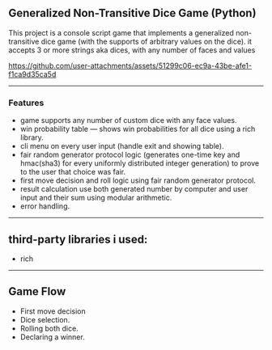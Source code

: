 ## Generalized Non-Transitive Dice Game (Python)

This project is a console script game that implements a generalized non-transitive dice game (with the supports of arbitrary values on the dice).
it accepts 3 or more strings aka dices, with any number of faces and values


https://github.com/user-attachments/assets/51299c06-ec9a-43be-afe1-f1ca9d35ca5d



---

### Features

- game supports any number of custom dice with any face values.
- win probability table — shows win probabilities for all dice using a rich library.
- cli menu on every user input (handle exit and showing table).
- fair random generator protocol logic (generates one-time key and hmac(sha3) for every uniformly distributed integer generation) to prove to the user that choice was fair.
- first move decision and roll logic using fair random generator protocol.
- result calculation use both generated number by computer and user input and their sum using modular arithmetic.
- error handling.

---

## third-party libraries i used: 

- rich

---

## Game Flow

  - First move decision
  - Dice selection.
  - Rolling both dice.
  - Declaring a winner.
